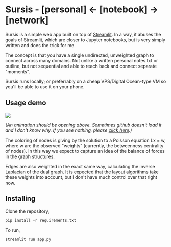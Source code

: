 # Sursis - [personal] <- [notebook] -> [network]

Sursis is a simple web app built on top of [Streamlit](https://streamlit.io). In a way, it abuses the goals of Streamlit, which are closer to Jupyter notebooks, but is very simply written and does the trick for me.

The concept is that you have a single undirected, unweighted graph to connect across many domains. Not unlike a written personal notes.txt or outline, but not sequential and able to reach back and connect separate "moments".


Sursis runs locally; or preferrably on a cheap VPS/Digital Ocean-type VM so you'll be able to use it on your phone. 



## Usage demo

![](https://imgur.com/a/dB9Xb5l.gif)

*(An animation should be opening above. Sometimes github doesn't load it and I don't know why. If you see nothing, please [click here](https://imgur.com/a/dB9Xb5l).)*

The coloring of nodes is giving by the solution to a Poisson equation Lx = w, where w are the observed "weights" (currently, the betweenness centrality of nodes). In this way we expect to capture an idea of the balance of forces in the graph structures.

Edges are also weighted in the exact same way, calculating the inverse Laplacian of the dual graph. It is expected that the layout algorithms take these weights into account, but I don't have much control over that right now.

## Installing

Clone the repository,

    pip install -r requirements.txt

To run,

    streamlit run app.py
